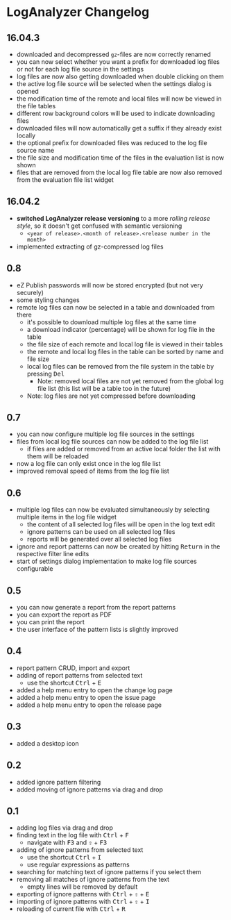 # LogAnalyzer Changelog

## 16.04.3
- downloaded and decompressed `gz`-files are now correctly renamed
- you can now select whether you want a prefix for downloaded log files or 
  not for each log file source in the settings
- log files are now also getting downloaded when double clicking on them
- the active log file source will be selected when the settings dialog is opened
- the modification time of the remote and local files will now be viewed
  in the file tables
- different row background colors will be used to indicate downloading files
- downloaded files will now automatically get a suffix if they already exist 
  locally
- the optional prefix for downloaded files was reduced to the log file source
  name
- the file size and modification time of the files in the evaluation list is 
  now shown
- files that are removed from the local log file table are now also removed 
  from the evaluation file list widget

## 16.04.2
- **switched LogAnalyzer release versioning** to a more *rolling release 
  style*, so it doesn't get confused with semantic versioning
    - `<year of release>.<month of release>.<release number in the month>` 
- implemented extracting of gz-compressed log files 

## 0.8
- eZ Publish passwords will now be stored encrypted (but not very securely)
- some styling changes
- remote log files can now be selected in a table and downloaded from there
    - it's possible to download multiple log files at the same time
    - a download indicator (percentage) will be shown for log file in the table
    - the file size of each remote and local log file is viewed in their tables
    - the remote and local log files in the table can be sorted by name and 
      file size
    - local log files can be removed from the file system in the table by 
      pressing <kbd>Del</kbd>
        - Note: removed local files are not yet removed from the global log 
          file list (this list will be a table too in the future) 
    - Note: log files are not yet compressed before downloading

## 0.7
- you can now configure multiple log file sources in the settings
- files from local log file sources can now be added to the log file list
    - if files are added or removed from an active local folder the list with
      them will be reloaded
- now a log file can only exist once in the log file list
- improved removal speed of items from the log file list

## 0.6
- multiple log files can now be evaluated simultaneously by selecting multiple 
  items in the log file widget
    - the content of all selected log files will be open in the log text edit
    - ignore patterns can be used on all selected log files
    - reports will be generated over all selected log files
- ignore and report patterns can now be created by hitting <kbd>Return</kbd> 
  in the respective filter line edits
- start of settings dialog implementation to make log file sources configurable

## 0.5
- you can now generate a report from the report patterns
- you can export the report as PDF
- you can print the report
- the user interface of the pattern lists is slightly improved 

## 0.4
- report pattern CRUD, import and export
- adding of report patterns from selected text
    - use the shortcut <kbd>Ctrl</kbd> + <kbd>E</kbd>
- added a help menu entry to open the change log page
- added a help menu entry to open the issue page
- added a help menu entry to open the release page

## 0.3
- added a desktop icon

## 0.2
- added ignore pattern filtering
- added moving of ignore patterns via drag and drop

## 0.1
- adding log files via drag and drop
- finding text in the log file with <kbd>Ctrl</kbd> + <kbd>F</kbd>
    - navigate with <kbd>F3</kbd> and <kbd>⇧</kbd> + <kbd>F3</kbd>
- adding of ignore patterns from selected text
    - use the shortcut <kbd>Ctrl</kbd> + <kbd>I</kbd>
    - use regular expressions as patterns
- searching for matching text of ignore patterns if you select them
- removing all matches of ignore patterns from the text
    - empty lines will be removed by default
- exporting of ignore patterns with <kbd>Ctrl</kbd> + <kbd>⇧</kbd> + 
  <kbd>E</kbd>
- importing of ignore patterns with <kbd>Ctrl</kbd> + <kbd>⇧</kbd> + 
  <kbd>I</kbd>
- reloading of current file with <kbd>Ctrl</kbd> + <kbd>R</kbd>
